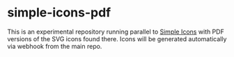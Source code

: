 # simple-icons-pdf

This is an experimental repository running parallel to [Simple Icons](https://github.com/simple-icons/simple-icons) with PDF versions of the SVG icons found there. Icons will be generated automatically via webhook from the main repo.